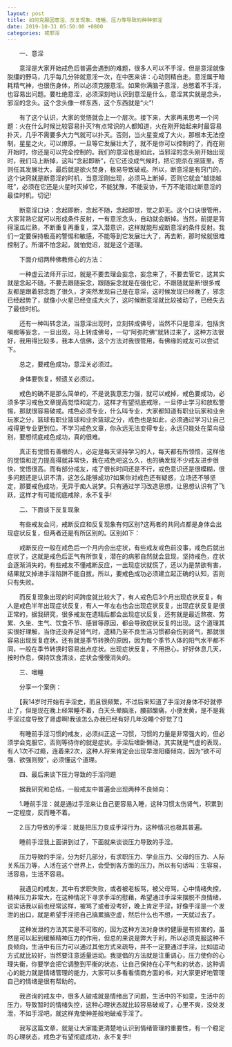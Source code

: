 ```yaml
---
layout: post
title: 如何克服因意淫、反复现象、嗜睡、压力等导致的种种邪淫
date: 2019-10-31 05:50:00 +0800
categories: 戒邪淫
---
```


　　一、意淫
　　意淫是大家开始戒色后普遍会遇到的难题，很多人可以不手淫，但是意淫就像脱缰的野马，几乎每几分钟就意淫一次，在中医来讲：心动则精自走。意淫属于暗耗精气神，也很伤身体，所以必须克服意淫。如果你满脑子意淫，总憋着不手淫，也容易出问题。要杜绝意淫，必须深刻地认识到意淫是什么，意淫其实就是念头，邪淫的念头。这个念头像一样东西，这个东西就是“火”!
　　有了这个认识，大家的觉悟就会上一个层次。接下来，大家再来思考一个问题：火在什么时候比较容易扑灭?有点常识的人都知道，火在刚开始起来时最容易扑灭，几乎不需要多大力气就可以扑灭。否则，当火星变成了大火，那根本无法控制，星星之火，可以燎原。一旦等它发展壮大了，就不是你可以控制的了，而在刚开始时，你还是可以完全控制的。我们的意淫也是如此，当邪淫的念头刚开始出现时，我们马上断掉，这叫“念起即断”，在它还没成气候时，把它扼杀在摇篮里。否则任其发展壮大，最后就是欲火焚身，极易导致破戒。所以，断意淫是有窍门的，这个诀窍就是断意淫的时机，当意淫刚出现，必须马上断掉，否则它就会“越烧越旺”，必须在它还是火星时灭掉它，不能犹豫，不能妥协，千万不能错过断意淫的最佳时机，切记!
　　断意淫口诀：念起即断，念起不随，念起即觉，觉之即无。这个口诀很管用，大家背熟它就可以形成条件反射，一有意淫念头，自动就会断掉。当然，前提是背得滚瓜烂熟，不断重复再重复，深入潜意识，这样就能形成断意淫的条件反射。我们一定要保持极高的警惕和敏感，不能等到它发展壮大了，再去断，那时候就很难控制了。所谓不怕念起，就怕觉迟，就是这个道理。
　　下面介绍两种佛教修心的方法：
　　一种虚云法师开示过，就是不要去理会妄念，妄念来了，不要去管它，这其实就是念起不随，不要去跟随妄念，跟随妄念就是在强化它，不跟随就是断!很多戒友都是跟着邪念跑了很久，才突然发现自己是在意淫，这时候发现已经晚了，邪念已经起势了，就像小火星已经变成大火了，这时候断意淫就比较被动了，已经失去了最佳时机。
　　还有一种叫转念法，当意淫出现时，立刻转成佛号，当然不只是意淫，包括贪嗔痴等妄念，一旦出现，马上转成佛号，一句“阿弥陀佛”就转过来了，这种方法很好，我用得比较多，我本人信佛，这个方法对我很管用，有佛缘的戒友可以尝试下。
　　总之，要戒色成功，意淫关必须过。
　　身体要恢复，频遗关必须过。
　　戒色的确不是那么简单的，不是说我意志力强，就可以戒掉，戒色要成功，必须多学习戒色文章提高觉悟和定力，这样才有望彻底戒除，一旦停止学习和放松警惕，那就很容易破戒。戒色必须专业，什么叫专业，大家都知道有职业玩家和业余玩家之分，篮球有职业篮球和业余篮球之分，戒色也是如此，必须通过学习让自己戒得更专业更到位。不学习戒色文章，你永远无法变得专业，永远只能处在菜鸟级别，要想彻底戒色成功，真的很难。
　　真正有觉悟有善根的人，必定是每天坚持学习的人，每天都有所领悟，这样他的觉悟和定力提高得就非常快，我在戒色吧这么久，也的确发现不少戒友进步很快，觉悟很高。而有部分戒友，戒了很长时间还是不行，戒色意识还是很模糊，很多问题还是认识不清，这怎么能够成功?如果你对戒色还有疑惑，立场还不够坚定，那要戒色成功，无异于痴人说梦。只有通过学习改造思想，让思想认识有了飞跃，这样才有可能彻底戒除，永不复手!
　　二、下面谈下反复现象
　　有些戒友会问，戒断反应和反复现象有何区别?这两者的共同点都是身体会出现症状反复，但两者还是有所区别的。区别如下：
　　戒断反应一般在戒色后一个月内会出症状，有些戒友戒色前没事，戒色后就出症状了，这就是戒色后正气有所恢复，潜在的病邪自然就会显现，坚持戒色，症状会逐渐消失的，有些戒友不懂戒断反应，一出现症状就慌了，还以为是禁欲有害，结果就又掉进手淫陷阱不能自拔。所以，要戒色成功必须建立起正确的认知，否则只有失败。
　　而反复现象出现的时间跨度就比较大了，有人戒色后3个月出现症状反复，有人是戒色半年出现症状反复，有人一年左右也会出现症状反复，出现症状反复是很正常的，据我研究，很多戒友在遗精后都会出现症状反复，还有就是最近熬夜、劳累、久坐、生气、饮食不节、感冒等原因，都会导致症状反复的出现。这个道理其实很好理解，当你还没养足肾气时，遗精乃至不良生活习惯都会伤到肾气，那就很容易出现反复症状。还有就是季节转换的原因，因为每个季节人体的阳气水平都不同，一般在季节转换时容易出点症状。出现症状反复，不用担心，好好休息几天，按时作息，保持饮食清淡，症状会慢慢消失的。
　　三、嗜睡
　　分享一个案例：
　　【我14岁时开始有手淫史，而且很频繁，不过后来知道了手淫对身体不好就停止了，但是现在晚上经常睡不着，白天头晕脑涨，腰部酸痛，小便发黄，是不是我手淫过度导致了肾虚啊!我该怎么办我已经有好几年没睡个好觉了!】
　　有睡前手淫习惯的戒友，必须纠正这一习惯，习惯的力量是非常强大的，但必须学会克服它，否则等待你的就是症状。手淫后嗜卧懒动，其实就是气虚的表现，有人1次不过瘾，连着来2次，这种人将来肯定会出现早泄阳痿倾向，因为“欲不可强、欲强则毁”，必须懂这个道理。
　　四、最后来谈下压力导致的手淫问题
　　据我研究和总结，一般戒友中普遍会出现两种不良倾向：
　　1.睡前手淫：就是通过手淫来让自己更容易入睡，这种习惯太伤肾气，积累到一定程度，反而睡不着。
　　2.压力导致的手淫：就是把压力变成手淫行为，这种情况也极其普遍。
　　睡前手淫我上面讲到过了，下面就来谈谈压力导致的手淫。
　　压力导致的手淫，分为好几部分，有求职压力、学业压力、父母的压力、人际关系压力等，人活在这个世界上，会受到各方面的压力，所以有句话叫：生容易，活容易，生活不容易。
　　我遇见的戒友，其中有求职失败，或者被老板骂，被父母骂，心中情绪失控，精神压力非常大，在这种情况下寻求手淫的慰藉，希望通过手淫来摆脱不良情绪，说实话我以前也经常这样，被骂了或者没考好，晚上肯定手淫，好像手淫是一个发泄的出口，就是希望手淫把自己搞累搞空虚，然后什么也不想，一天就过去了。
　　这种发泄的方法其实是不可取的，因为这种方法对身体的健康是有损害的，虽然是可以起到缓解精神压力的作用，但总的来说是弊大于利，所以必须克服这种不良倾向，生活中有压力可以通过其他方式来疏导，并不一定要通过手淫，比如运动方式就比较好，当然要注意适量运动。我提倡的方法就是注重调心，压力使你的心理失衡，你要学会把它调整到平衡的状态，让自己保持在心平气和的状态，这种调心的能力就是情绪管理的能力，大家可以多看看情商方面的书，对大家更好地管理自己的情绪是很有帮助的。
　　我咨询的戒友中，很多人破戒就是情绪出了问题，生活中的不如意，生活中的压力，导致暂时的情绪失控，这种心理状态就比较容易破戒了，心里不爽，没处发泄，不如手淫吧，就这样鬼使神差般地破戒手淫了。
　　我写这篇文章，就是让大家能更清楚地认识到情绪管理的重要性，有一个稳定的心理状态，戒色才有望彻底成功，永不复手!!